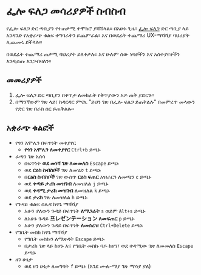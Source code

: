 # ፌሎ ፍለጋ መሳሪያዎች ስብስብ

የፌሎ ፍለጋ ድር ጣቢያን የተጠቃሚ ተሞክሮ ያሻሽላል። በአሁኑ ጊዜ፣ [ፌሎ ፍለጋ](https://felo.ai) ድር ጣቢያ ላይ አንዳንድ የአቋራጭ ቁልፍ ተግባራትን ይጨምራል፣ እና በወደፊት ተጨማሪ UX-ማሻሻያ ባህሪያት ሊጨመሩ ይችላሉ።

በወደፊት ተጨማሪ ጠቃሚ ባህሪያት ይለቀቃሉ፣ እና ሁሉም ሰው ሃሳቦችን እና አስተያየቶችን እንዲሰጡ እንጋብዛለን።

## መመሪያዎች

1. ፌሎ ፍለጋ ድር ጣቢያን በቀጥታ ለመክፈት የቅጥያውን አዶ ጠቅ ያድርጉ።
2. በማንኛውም ገጽ ላይ፣ ከዳርዳር ምናሌ "ይህን ገጽ በፌሎ ፍለጋ ይጠቅልሉ" በመምረጥ መላውን የድር ገጽ በራስ ሰር ይጠቅልሉ።

## አቋራጭ ቁልፎች

- የጎን አሞሌን በፍጥነት መቀያየር
  - **የጎን አሞሌን ለመቀያየር** `Ctrl+b` ይጫኑ
- ፈጣን ገጽ አሰሳ
  - በፍጥነት **ወደ መነሻ ገጽ ለመመለስ** `Escape` ይጫኑ
  - ወደ **ርዕስ ስብስቦች** ገጽ ለመሄድ `t` ይጫኑ
  - በ**ርዕስ ስብስቦች** ገጽ ውስጥ **ርዕስ ፍጠር** አዝራርን ለመጫን `c` ይጫኑ
  - ወደ **ቀጣይ ታሪክ መዝገብ** ለመዝለል `j` ይጫኑ
  - ወደ **ቀዳሚ ታሪክ መዝገብ** ለመዝለል `k` ይጫኑ
  - ወደ **ታሪክ** ገጽ ለመዝለል `h` ይጫኑ
- የጉዳይ ቁልፍ ሰሌዳ ክዋኔ ማሻሻያ
  - አሁን ያለውን ጉዳይ በፍጥነት **ለማጋራት** `s` ወይም `Alt+s` ይጫኑ
  - ለአሁኑ ጉዳይ **프レゼンテーション ለመፍጠር** `p` ይጫኑ
  - አሁን ያለውን ጉዳይ በፍጥነት **ለመሰረዝ** `Ctrl+Delete` ይጫኑ
- የግቤት መስክ ክዋኔ ማሻሻያ
  - የግቤት መስኩን ለማጽዳት `Escape` ይጫኑ
  - በታሪክ ገጽ ላይ ከሆኑ እና የግቤት መስኩ ባዶ ከሆነ፣ ወደ ቀዳሚው ገጽ ለመመለስ `Escape` ይጫኑ
- ዘን ሁኔታ
  - ወደ ዘን ሁኔታ ለመግባት `f` ይጫኑ (እንደ ሙሉ-ማያ ገጽ ማሳያ ያለ)